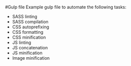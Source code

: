 #Gulp file
Example gulp file to automate the following tasks:

- SASS linting
- SASS compilation
- CSS autoprefixing
- CSS formatting 
- CSS minification
- JS linting
- JS concatenation
- JS minification
- Image minification
